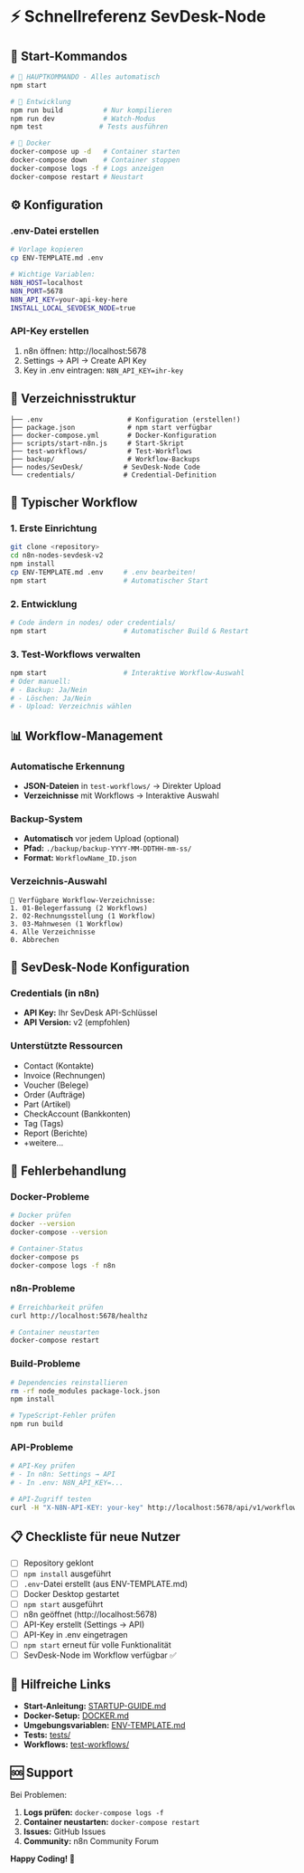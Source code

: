 # ⚡ Schnellreferenz SevDesk-Node

## 🚀 Start-Kommandos

```bash
# 🎯 HAUPTKOMMANDO - Alles automatisch
npm start

# 🔧 Entwicklung
npm run build          # Nur kompilieren
npm run dev            # Watch-Modus
npm test              # Tests ausführen

# 🐳 Docker
docker-compose up -d   # Container starten
docker-compose down    # Container stoppen
docker-compose logs -f # Logs anzeigen
docker-compose restart # Neustart
```

## ⚙️ Konfiguration

### .env-Datei erstellen
```bash
# Vorlage kopieren
cp ENV-TEMPLATE.md .env

# Wichtige Variablen:
N8N_HOST=localhost
N8N_PORT=5678
N8N_API_KEY=your-api-key-here
INSTALL_LOCAL_SEVDESK_NODE=true
```

### API-Key erstellen
1. n8n öffnen: http://localhost:5678
2. Settings → API → Create API Key
3. Key in .env eintragen: `N8N_API_KEY=ihr-key`

## 📁 Verzeichnisstruktur

```
├── .env                     # Konfiguration (erstellen!)
├── package.json             # npm start verfügbar
├── docker-compose.yml       # Docker-Konfiguration
├── scripts/start-n8n.js     # Start-Skript
├── test-workflows/          # Test-Workflows
├── backup/                  # Workflow-Backups
├── nodes/SevDesk/          # SevDesk-Node Code
└── credentials/            # Credential-Definition
```

## 🔄 Typischer Workflow

### 1. Erste Einrichtung
```bash
git clone <repository>
cd n8n-nodes-sevdesk-v2
npm install
cp ENV-TEMPLATE.md .env     # .env bearbeiten!
npm start                   # Automatischer Start
```

### 2. Entwicklung
```bash
# Code ändern in nodes/ oder credentials/
npm start                   # Automatischer Build & Restart
```

### 3. Test-Workflows verwalten
```bash
npm start                   # Interaktive Workflow-Auswahl
# Oder manuell:
# - Backup: Ja/Nein
# - Löschen: Ja/Nein  
# - Upload: Verzeichnis wählen
```

## 📊 Workflow-Management

### Automatische Erkennung
- **JSON-Dateien** in `test-workflows/` → Direkter Upload
- **Verzeichnisse** mit Workflows → Interaktive Auswahl

### Backup-System
- **Automatisch** vor jedem Upload (optional)
- **Pfad:** `./backup/backup-YYYY-MM-DDTHH-mm-ss/`
- **Format:** `WorkflowName_ID.json`

### Verzeichnis-Auswahl
```
📁 Verfügbare Workflow-Verzeichnisse:
1. 01-Belegerfassung (2 Workflows)
2. 02-Rechnungsstellung (1 Workflow) 
3. 03-Mahnwesen (1 Workflow)
4. Alle Verzeichnisse
0. Abbrechen
```

## 🔧 SevDesk-Node Konfiguration

### Credentials (in n8n)
- **API Key:** Ihr SevDesk API-Schlüssel
- **API Version:** v2 (empfohlen)

### Unterstützte Ressourcen
- Contact (Kontakte)
- Invoice (Rechnungen)
- Voucher (Belege)
- Order (Aufträge)
- Part (Artikel)
- CheckAccount (Bankkonten)
- Tag (Tags)
- Report (Berichte)
- +weitere...

## 🚨 Fehlerbehandlung

### Docker-Probleme
```bash
# Docker prüfen
docker --version
docker-compose --version

# Container-Status
docker-compose ps
docker-compose logs -f n8n
```

### n8n-Probleme
```bash
# Erreichbarkeit prüfen
curl http://localhost:5678/healthz

# Container neustarten
docker-compose restart
```

### Build-Probleme
```bash
# Dependencies reinstallieren
rm -rf node_modules package-lock.json
npm install

# TypeScript-Fehler prüfen
npm run build
```

### API-Probleme
```bash
# API-Key prüfen
# - In n8n: Settings → API
# - In .env: N8N_API_KEY=...

# API-Zugriff testen
curl -H "X-N8N-API-KEY: your-key" http://localhost:5678/api/v1/workflows
```

## 📋 Checkliste für neue Nutzer

- [ ] Repository geklont
- [ ] `npm install` ausgeführt
- [ ] `.env`-Datei erstellt (aus ENV-TEMPLATE.md)
- [ ] Docker Desktop gestartet
- [ ] `npm start` ausgeführt
- [ ] n8n geöffnet (http://localhost:5678)
- [ ] API-Key erstellt (Settings → API)
- [ ] API-Key in .env eingetragen
- [ ] `npm start` erneut für volle Funktionalität
- [ ] SevDesk-Node im Workflow verfügbar ✅

## 🎯 Hilfreiche Links

- **Start-Anleitung:** [STARTUP-GUIDE.md](STARTUP-GUIDE.md)
- **Docker-Setup:** [DOCKER.md](DOCKER.md)
- **Umgebungsvariablen:** [ENV-TEMPLATE.md](ENV-TEMPLATE.md)
- **Tests:** [tests/](tests/)
- **Workflows:** [test-workflows/](test-workflows/)

## 🆘 Support

Bei Problemen:
1. **Logs prüfen:** `docker-compose logs -f`
2. **Container neustarten:** `docker-compose restart`  
3. **Issues:** GitHub Issues
4. **Community:** n8n Community Forum

**Happy Coding! 🚀** 